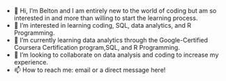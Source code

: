 - 👋 Hi, I’m Belton and I am entirely new to the world of coding but am so interested in and more than willing to start the learning process.
- 👀 I’m interested in learning coding, SQL, data analytics, and R Programming.
- 🌱 I’m currently learning data analytics through the Google-Certified Coursera Certification program,SQL, and R Programming.
- 💞️ I’m looking to collaborate on data analysis and coding to increase my experience.
- 📫 How to reach me: email or a direct message here!

<!---
PutYourBeltOn/PutYourBeltOn is a ✨ special ✨ repository because its `README.md` (this file) appears on your GitHub profile.
You can click the Preview link to take a look at your changes.
--->
